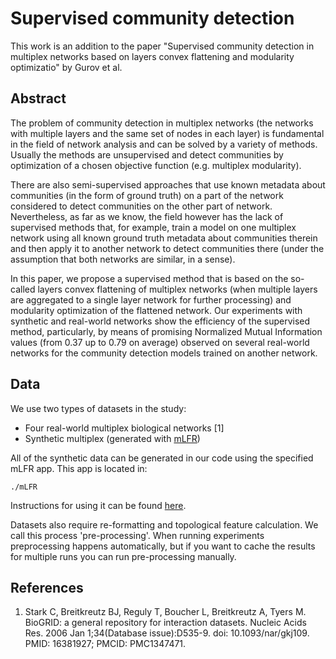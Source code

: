 # Supervised community detection
This work is an addition to the paper "Supervised community detection in multiplex networks based on
layers convex flattening and modularity optimizatio" by Gurov et al.

## Abstract
The problem of community detection in multiplex networks (the networks with multiple layers and the same set of nodes in each layer) is fundamental 
in the field of network analysis and can be solved by a variety of methods. Usually the methods are unsupervised and detect communities by optimization of a 
chosen objective function (e.g. multiplex modularity). 

There are also semi-supervised approaches that use known metadata about communities (in the form of ground truth) on a part of the network considered to detect 
communities on the other part of network. Nevertheless, as far as we know, the field however has the lack of supervised methods that, for example, 
train a model on one multiplex network using all known ground truth metadata about communities therein and then apply it to another network to detect 
communities there (under the assumption that both networks are similar, in a sense). 

In this paper, we propose a supervised method that is based on the so-called layers convex flattening of multiplex networks 
(when multiple layers are aggregated to a single layer network for further processing) and modularity optimization of the flattened network.
Our experiments with synthetic and real-world networks show the efficiency of the supervised method, particularly, by means of promising 
Normalized Mutual Information values (from 0.37 up to 0.79 on average) observed on several real-world networks for the community detection 
models trained on another network.

## Data
We use two types of datasets in the study:
 - Four real-world multiplex biological networks [1]
 - Synthetic multiplex (generated with <a href='https://github.com/pbrodka/mLFR-benchmark'>mLFR</a>)

All of the synthetic data can be generated in our code using the specified mLFR app.
This app is located in:
```
./mLFR
```
Instructions for using it can be found <a href='https://github.com/pbrodka/mLFR-benchmark'>here</a>.

Datasets also require re-formatting and topological feature calculation. We call this
process 'pre-processing'. When running experiments preprocessing happens automatically, but if 
you want to cache the results for multiple runs you can run pre-processing manually. 


## References
1. Stark C, Breitkreutz BJ, Reguly T, Boucher L, Breitkreutz A, Tyers M. BioGRID: a general repository for interaction datasets. Nucleic Acids Res. 2006 Jan 1;34(Database issue):D535-9. doi: 10.1093/nar/gkj109. PMID: 16381927; PMCID: PMC1347471.
